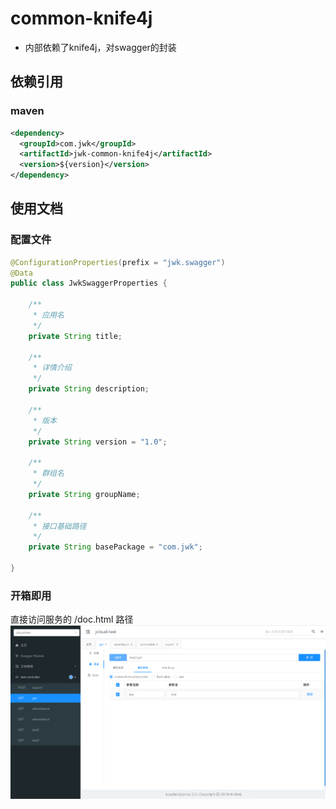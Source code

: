 # common-knife4j
- 内部依赖了knife4j，对swagger的封装

## 依赖引用
### maven
```xml
<dependency>
  <groupId>com.jwk</groupId>
  <artifactId>jwk-common-knife4j</artifactId>
  <version>${version}</version>
</dependency>
```

## 使用文档

### 配置文件
```java
@ConfigurationProperties(prefix = "jwk.swagger")
@Data
public class JwkSwaggerProperties {

	/**
	 * 应用名
	 */
	private String title;

	/**
	 * 详情介绍
	 */
	private String description;

	/**
	 * 版本
	 */
	private String version = "1.0";

	/**
	 * 群组名
	 */
	private String groupName;

	/**
	 * 接口基础路径
	 */
	private String basePackage = "com.jwk";

}

```
### 开箱即用
直接访问服务的 /doc.html 路径
![knife4j效果图](../../docs/images/common-knife4j/knife4j.png)